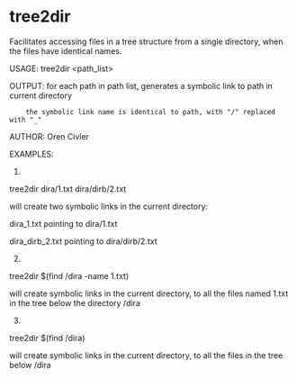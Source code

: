 # tree2dir
Facilitates accessing files in a tree structure from a single directory, when the files have identical names.

USAGE: tree2dir <path_list>

OUTPUT: for each path in path list, generates a symbolic link to path in current directory

        the symbolic link name is identical to path, with "/" replaced with "_"
        
AUTHOR: Oren Civier 
       
EXAMPLES: 

1)

tree2dir dira/1.txt dira/dirb/2.txt

will create two symbolic links in the current directory:

dira_1.txt pointing to dira/1.txt

dira_dirb_2.txt pointing to dira/dirb/2.txt

2)

tree2dir $(find /dira -name 1.txt)

will create symbolic links in the current directory, to all the files named 1.txt in the tree below the directory /dira

3)

tree2dir $(find /dira)

will create symbolic links in the current directory, to all the files in the tree below /dira
